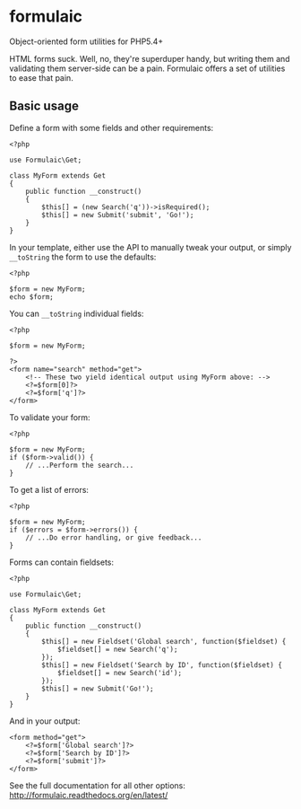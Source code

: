 # formulaic
Object-oriented form utilities for PHP5.4+

HTML forms suck. Well, no, they're superduper handy, but writing them and
validating them server-side can be a pain. Formulaic offers a set of utilities
to ease that pain.

## Basic usage

Define a form with some fields and other requirements:

    <?php

    use Formulaic\Get;

    class MyForm extends Get
    {
        public function __construct()
        {
            $this[] = (new Search('q'))->isRequired();
            $this[] = new Submit('submit', 'Go!');
        }
    }

In your template, either use the API to manually tweak your output, or simply
`__toString` the form to use the defaults:

    <?php

    $form = new MyForm;
    echo $form;

You can `__toString` individual fields:

    <?php

    $form = new MyForm;

    ?>
    <form name="search" method="get">
        <!-- These two yield identical output using MyForm above: -->
        <?=$form[0]?>
        <?=$form['q']?>
    </form>

To validate your form:

    <?php

    $form = new MyForm;
    if ($form->valid()) {
        // ...Perform the search...
    }

To get a list of errors:

    <?php

    $form = new MyForm;
    if ($errors = $form->errors()) {
        // ...Do error handling, or give feedback...
    }

Forms can contain fieldsets:

    <?php

    use Formulaic\Get;

    class MyForm extends Get
    {
        public function __construct()
        {
            $this[] = new Fieldset('Global search', function($fieldset) {
                $fieldset[] = new Search('q');
            });
            $this[] = new Fieldset('Search by ID', function($fieldset) {
                $fieldset[] = new Search('id');
            });
            $this[] = new Submit('Go!');
        }
    }

And in your output:

    <form method="get">
        <?=$form['Global search']?>
        <?=$form['Search by ID']?>
        <?=$form['submit']?>
    </form>

See the full documentation for all other options: http://formulaic.readthedocs.org/en/latest/
